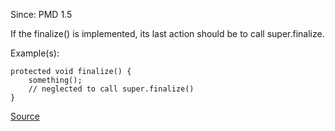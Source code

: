 Since: PMD 1.5

If the finalize() is implemented, its last action should be to call super.finalize.

Example(s):
```
protected void finalize() {
	something();
	// neglected to call super.finalize()
}
```

[Source](https://pmd.github.io/pmd-5.5.4/pmd-java/rules/java/finalizers.html#FinalizeDoesNotCallSuperFinalize)
